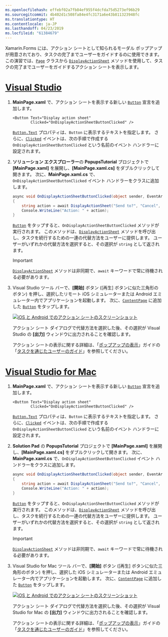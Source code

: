 ```yaml
---
ms.openlocfilehash: effebf02a7fb84ef955f4dcfda75d5273ef96b29
ms.sourcegitcommit: 4b402d1c508fa84e4fc3171a6e43b811323948fc
ms.translationtype: HT
ms.contentlocale: ja-JP
ms.lasthandoff: 04/23/2019
ms.locfileid: "61384679"
---
```


Xamarin.Forms には、アクション シートとして知られるモーダル ポップアップが用意されており、タスクの完了までユーザーをガイドするのに使用できます。 この演習では、[`Page`](xref:Xamarin.Forms.Page) クラスから [`DisplayActionSheet`](xref:Xamarin.Forms.Page.DisplayActionSheet*) メソッドを使用して、タスクの完了までユーザーをガイドするアクション シートを表示します。

# <a name="visual-studiotabvswin"></a>[Visual Studio](#tab/vswin)

1. **MainPage.xaml** で、アクション シートを表示する新しい [`Button`](xref:Xamarin.Forms.Button) 宣言を追加します。

    ```xaml
    <Button Text="Display action sheet"
            Clicked="OnDisplayActionSheetButtonClicked" />
    ```

     [`Button.Text`](xref:Xamarin.Forms.Button.Text) プロパティは、`Button` に表示するテキストを指定します。 さらに、[`Clicked`](xref:Xamarin.Forms.Button.Clicked) イベントは、次の手順で作成する `OnDisplayActionSheetButtonClicked` という名前のイベント ハンドラーに設定されます。

1. **ソリューション エクスプローラー**の **PopupsTutorial** プロジェクトで **[MainPage.xaml]** を展開し、**[MainPage.xaml.cs]** をダブルクリックして開きます。 次に、**MainPage.xaml.cs** で、`OnDisplayActionSheetButtonClicked` イベント ハンドラーをクラスに追加します。

    ```csharp
    async void OnDisplayActionSheetButtonClicked(object sender, EventArgs e)
    {
        string action = await DisplayActionSheet("Send to?", "Cancel", null, "Email", "Twitter", "Facebook");
        Console.WriteLine("Action: " + action);
    }
    ```

    [`Button`](xref:Xamarin.Forms.Button) をタップすると、`OnDisplayActionSheetButtonClicked` メソッドが実行されます。 このメソッドは、[`DisplayActionSheet`](xref:Xamarin.Forms.Page.DisplayActionSheet*) メソッドを呼び出し、タスクを続行するための一連の代替方法をユーザーに提供します。 ユーザーがいずれかの代替方法を選択すると、その選択が `string` として返されます。

    > [!IMPORTANT]
    > [`DisplayActionSheet`](xref:Xamarin.Forms.Page.DisplayActionSheet*) メソッドは非同期で、`await` キーワードで常に待機される必要があります。

1. Visual Studio ツール バーで、**[開始]** ボタン ([再生] ボタンに似た三角形のボタン) を押し、選択したリモート iOS シミュレーターまたは Android エミュレーター内でアプリケーションを起動します。 次に、[`ContentPage`](xref:Xamarin.Forms.ContentPage) に追加した [`Button`](xref:Xamarin.Forms.Button) をタップします。

    [![iOS と Android でのアクション シートのスクリーンショット](../images/actionsheet.png "タスの完了までユーザーをガイドするアクション シート")](../images/actionsheet-large.png#lightbox "タスクの完了までユーザーをガイドするアクション シート")

    アクション シート ダイアログで代替方法を選択した後、その選択が Visual Studio の **[出力]** ウィンドウに出力されることを確認します。

    アクション シートの表示に関する詳細は、「[ポップアップの表示](~/xamarin-forms/app-fundamentals/navigation/pop-ups.md)」ガイドの「[タスクを通じたユーザーのガイド](~/xamarin-forms/app-fundamentals/navigation/pop-ups.md#guiding-users-through-tasks)」を参照してください。

# <a name="visual-studio-for-mactabvsmac"></a>[Visual Studio for Mac](#tab/vsmac)

1. **MainPage.xaml** で、アクション シートを表示する新しい [`Button`](xref:Xamarin.Forms.Button) 宣言を追加します。

    ```xaml
    <Button Text="Display action sheet"
            Clicked="OnDisplayActionSheetButtonClicked" />
    ```

    [`Button.Text`](xref:Xamarin.Forms.Button.Text) プロパティは、`Button` に表示するテキストを指定します。 さらに、[`Clicked`](xref:Xamarin.Forms.Button.Clicked) イベントは、次の手順で作成する `OnDisplayActionSheetButtonClicked` という名前のイベント ハンドラーに設定されます。

1. **Solution Pad** の **PopupsTutorial** プロジェクトで **[MainPage.xaml]** を展開し、**[MainPage.xaml.cs]** をダブルクリックして開きます。 次に、**MainPage.xaml.cs** で、`OnDisplayActionSheetButtonClicked` イベント ハンドラーをクラスに追加します。

    ```csharp
    async void OnDisplayActionSheetButtonClicked(object sender, EventArgs e)
    {
        string action = await DisplayActionSheet("Send to?", "Cancel", null, "Email", "Twitter", "Facebook");
        Console.WriteLine("Action: " + action);
    }
    ```

    [`Button`](xref:Xamarin.Forms.Button) をタップすると、`OnDisplayActionSheetButtonClicked` メソッドが実行されます。 このメソッドは、[`DisplayActionSheet`](xref:Xamarin.Forms.Page.DisplayActionSheet*) メソッドを呼び出し、タスクを続行するための一連の代替方法をユーザーに提供します。 ユーザーがいずれかの代替方法を選択すると、その選択が `string` として返されます。

    > [!IMPORTANT]
    > [`DisplayActionSheet`](xref:Xamarin.Forms.Page.DisplayActionSheet*) メソッドは非同期で、`await` キーワードで常に待機される必要があります。

1. Visual Studio for Mac ツール バーで、**[開始]** ボタン ([再生] ボタンに似た三角形のボタン) を押し、選択した iOS シミュレーターまたは Android エミュレーター内でアプリケーションを起動します。 次に、[`ContentPage`](xref:Xamarin.Forms.ContentPage) に追加した [`Button`](xref:Xamarin.Forms.Button) をタップします。

    [![iOS と Android でのアクション シートのスクリーンショット](../images/actionsheet.png "タスの完了までユーザーをガイドするアクション シート")](../images/actionsheet-large.png#lightbox "タスクの完了までユーザーをガイドするアクション シート")

    アクション シート ダイアログで代替方法を選択した後、その選択が Visual Studio for Mac の **[出力]** ウィンドウに出力されることを確認します。

    アクション シートの表示に関する詳細は、「[ポップアップの表示](~/xamarin-forms/app-fundamentals/navigation/pop-ups.md)」ガイドの「[タスクを通じたユーザーのガイド](~/xamarin-forms/app-fundamentals/navigation/pop-ups.md#guiding-users-through-tasks)」を参照してください。
